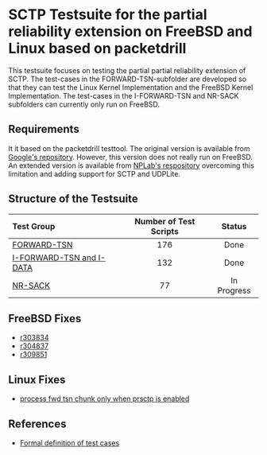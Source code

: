 # SCTP Testsuite for the partial reliability extension on FreeBSD and Linux based on packetdrill

This testsuite focuses on testing the partial partial reliability extension of SCTP.
The test-cases in the FORWARD-TSN-subfolder are developed so that they can test the Linux Kernel Implementation and the FreeBSD
Kernel Implementation. The test-cases in the I-FORWARD-TSN and NR-SACK subfolders can currently only run on FreeBSD.

## Requirements
It it based on the packetdrill testtool.
The original version is available from [Google's repository](https://github.com/google/packetdrill).
However, this version does not really run on FreeBSD.
An extended version is available from [NPLab's respository](https://github.com/nplab/packetdrill)
overcoming this limitation and adding support for SCTP and UDPLite.

## Structure of the Testsuite
| Test Group                                                                             |   Number of Test Scripts | Status        |
| :------------------------------------------------------------------------------------- | :----------------------: | :-----------: |
| [FORWARD-TSN](forward-tsn/README.md)                                                   |                      176 | Done          |
| [I-FORWARD-TSN and I-DATA](i-forward-tsn/README.md)                                    |                      132 | Done          |
| [NR-SACK](nr-sack/README.md)                                                           |                       77 | In Progress   |

## FreeBSD Fixes
* [r303834](https://svnweb.freebsd.org/changeset/base/303834)
* [r304837](https://svnweb.freebsd.org/changeset/base/304837)
* [r309851](https://svnweb.freebsd.org/changeset/base/309851)

## Linux Fixes
* [process fwd tsn chunk only when prsctp is enabled](https://patchwork.ozlabs.org/patch/723509/)

## References
* [Formal definition of test cases](https://xdcc.fallout-hq.de/spec/)
